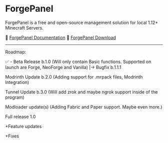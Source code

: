 # ForgePanel
ForgePanel is a free and open-source management solution for local 1.12+ Minecraft Servers.

📖 [ForgePanel Documentation](https://fpp.gitbook.io/fp)
🔽 [ForgePanel Download](https://github.com/ForgePanelProject/ForgePanel/releases)
____________________________________________________________________________

Roadmap:

✅ - Beta Release b.1.0 (Will only contain Basic functions. Supported on launch are Forge, NeoForge and Vanilla)
    |-> Bugfix b.1.1.1

Modrinth Update b.2.0 (Adding support for .mrpack files, Modrinth Integration)

Tunnel Update b.3.0 (Will add zrok and maybe ngrok support inside of the program)

Modloader update(s) (Adding Fabric and Paper support. Maybe even more.)

Full release 1.0

+Feature updates

+Fixes
